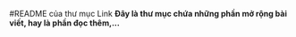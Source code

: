 #README của thư mục Link
**Đây là thư mục chứa những phần mở rộng bài viết, hay là phần đọc thêm,...**
